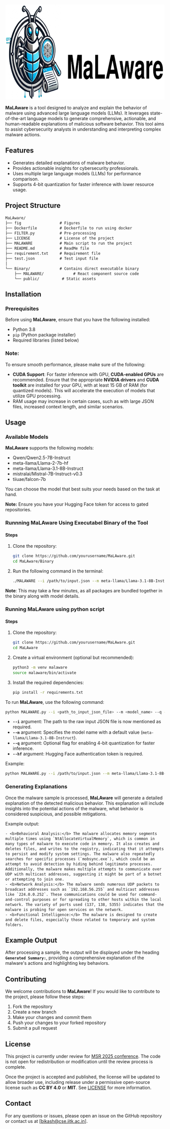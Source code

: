 <p align="center">
<img src="fig/MALWARE_LOGO.png" alt="MaLAware Logo" width="700" height="300">
</p>

**MaLAware** is a tool designed to analyze and explain the behavior of malware using advanced large language models (LLMs). It leverages state-of-the-art language models to generate comprehensive, actionable, and human-readable explanations of malicious software behavior. This tool aims to assist cybersecurity analysts in understanding and interpreting complex malware actions.

## Features

- Generates detailed explanations of malware behavior.
- Provides actionable insights for cybersecurity professionals.
- Uses multiple large language models (LLMs) for performance comparison.
- Supports 4-bit quantization for faster inference with lower resource usage.

## Project Structure
```
MaLAware/
├── fig                 # Figures
├── Dockerfile          # Dockerfile to run using docker
├── FILTER.py           # Pre-processing
├── LICENSE             # License of the project
├── MALAWARE            # Main script to run the project
├── README.md           # ReadMe file
├── requirement.txt     # Requirement file
├── test.json           # Test input file
│
└── Binary/             # Contains direct executable binary
    ├── MALAWARE/             # React component source code
    └── public/          # Static assets
```

## Installation

### Prerequisites

Before using **MaLAware**, ensure that you have the following installed:

- Python 3.8
- `pip` (Python package installer)
- Required libraries (listed below)


### **Note**:
To ensure smooth performance, please make sure of the following:

- **CUDA Support**: For faster inference with GPU, **CUDA-enabled GPUs** are recommended. Ensure that the appropriate **NVIDIA drivers** and **CUDA toolkit** are installed for your GPU, with at least 15 GB of RAM (for quantized models). This will accelerate the execution of models that utilize GPU processing.
- RAM usage may increase in certain cases, such as with large JSON files, increased context length, and similar scenarios.


## Usage

### Available Models

**MaLAware** supports the following models:

- Qwen/Qwen2.5-7B-Instruct
- meta-llama/Llama-2-7b-hf
- meta-llama/Llama-3.1-8B-Instruct
- mistralai/Mistral-7B-Instruct-v0.3
- tiiuae/falcon-7b

You can choose the model that best suits your needs based on the task at hand.

**Note:** Ensure you have your Hugging Face token for access to gated repositories.


### Runnning MaLAware Using Executabel Binary of the Tool

#### Steps

1. Clone the repository:

   ```bash
   git clone https://github.com/yourusername/MaLAware.git
   cd MaLAware/Binary
   ```

2. Run the following command in the terminal:

   ```bash
   ./MALAWARE --i /path/to/input.json --m meta-llama/Llama-3.1-8B-Instruct --q --hf <your_hugging_face_token>
   ```

**Note**: This may take a few minutes, as all packages are bundled together in the binary along with model details.

### Running MaLAware using python script

#### Steps

1. Clone the repository:

   ```bash
   git clone https://github.com/yourusername/MaLAware.git
   cd MaLAware
   ```

2. Create a virtual environment (optional but recommended):

   ```bash
   python3 -m venv malaware
   source malaware/bin/activate
   ```

3. Install the required dependencies:

   ```bash
   pip install -r requirements.txt
   ```

To run **MaLAware**, use the following command:

```bash
python MALAWARE.py --i <path_to_input_json_file> --m <model_name> --q --hf <hugging_face_token>
```

- **`--i`** argument: The path to the raw input JSON file is now mentioned as required.
- **`--m`** argument: Specifies the model name with a default value (`meta-llama/Llama-3.1-8B-Instruct`).
- **`--q`** argument: Optional flag for enabling 4-bit quantization for faster inference.
- **`--hf`** argument: Hugging Face authentication token is required.

Example:

```bash
python MALAWARE.py --i /path/to/input.json --m meta-llama/Llama-3.1-8B-Instruct --q --hf <your_hugging_face_token>
```

### Generating Explanations

Once the malware sample is processed, **MaLAware** will generate a detailed explanation of the detected malicious behavior. This explanation will include insights into the potential actions of the malware, what behavior is considered suspicious, and possible mitigations.

Example output:

```
- <b>Behavioral Analysis:</b> The malware allocates memory segments multiple times using `NtAllocateVirtualMemory`, which is common in many types of malware to execute code in memory. It also creates and deletes files, and writes to the registry, indicating that it attempts to persist and modify system settings. The malware also repeatedly searches for specific processes (`mobsync.exe`), which could be an attempt to avoid detection by hiding behind legitimate processes. Additionally, the malware makes multiple attempts to communicate over UDP with multicast addresses, suggesting it might be part of a botnet or attempting to join one.
- <b>Network Analysis:</b> The malware sends numerous UDP packets to broadcast addresses such as `192.168.56.255` and multicast addresses like `224.0.0.252`. These communications could be used for command-and-control purposes or for spreading to other hosts within the local network. The variety of ports used (137, 138, 5355) indicates that the malware is probing for open services on the network.
- <b>Functional Intelligence:</b> The malware is designed to create and delete files, especially those related to temporary and system folders.

```

## Example Output

After processing a sample, the output will be displayed under the heading **`Generated Summary:`**, providing a comprehensive explanation of the malware's actions and highlighting key behaviors.


## Contributing

We welcome contributions to **MaLAware**! If you would like to contribute to the project, please follow these steps:

1. Fork the repository
2. Create a new branch
3. Make your changes and commit them
4. Push your changes to your forked repository
5. Submit a pull request

## License

This project is currently under review for [MSR 2025 conference](https://2025.msrconf.org/). The code is not open for redistribution or modification until the review process is complete. 

Once the project is accepted and published, the license will be updated to allow broader use, including release under a permissive open-source license such as **CC BY 4.0** or **MIT**. See [LICENSE](LICENSE) for more information.

## Contact

For any questions or issues, please open an issue on the GitHub repository or contact us at [bikash@cse.iitk.ac.in].
